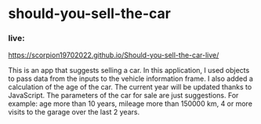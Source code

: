 # should-you-sell-the-car

### live:
https://scorpion19702022.github.io/Should-you-sell-the-car-live/

This is an app that suggests selling a car. In this application, I used objects to pass data from the inputs to the vehicle information frame. I also added a calculation of the age of the car. The current year will be updated thanks to JavaScript. The parameters of the car for sale are just suggestions. For example: age more than 10 years, mileage more than 150000 km, 4 or more visits to the garage over the last 2 years.
